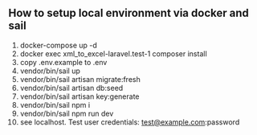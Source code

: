 ## How to setup local environment via docker and sail

1. docker-compose up -d
2. docker exec xml_to_excel-laravel.test-1 composer install 
3. copy .env.example to .env
4. vendor/bin/sail up
5. vendor/bin/sail artisan migrate:fresh
6. vendor/bin/sail artisan db:seed
7. vendor/bin/sail artisan key:generate
8. vendor/bin/sail npm i
9. vendor/bin/sail npm run dev
10. see localhost. Test user credentials: test@example.com:password

